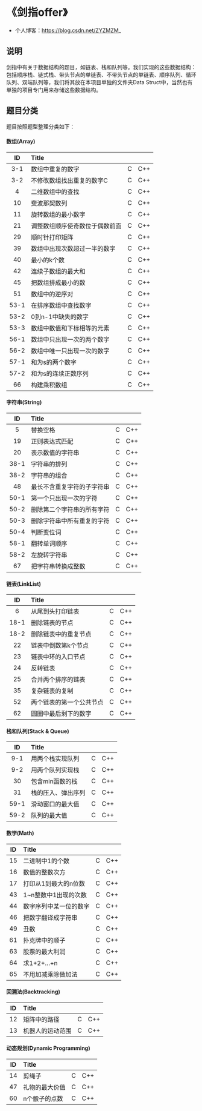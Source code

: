 ﻿# 《剑指offer》

- 个人博客：https://blog.csdn.net/ZYZMZM_

## 说明

剑指中有关于数据结构的题目，如链表、栈和队列等。我们实现的这些数据结构：包括顺序栈、链式栈、带头节点的单链表、不带头节点的单链表、顺序队列、循环队列、双端队列等，我们将其放在本项目单独的文件夹Data Struct中，当然也有单独的项目专门用来存储这些数据结构。

## 题目分类
题目按照题型整理分类如下：
#### 数组(Array)

|  ID  | Title                          |      |      |
| :--: | :----------------------------- | ---- | ---- |
| 3-1  | 数组中重复的数字               | C    | C++  |
| 3-2  | 不修改数组找出重复的数字C      | C    | C++  |
|  4   | 二维数组中的查找               | C    | C++  |
|  10  | 斐波那契数列                   | C    | C++  |
|  11  | 旋转数组的最小数字             | C    | C++  |
|  21  | 调整数组顺序使奇数位于偶数前面 | C    | C++  |
|  29  | 顺时针打印矩阵                 | C    | C++  |
|  39  | 数组中出现次数超过一半的数字   | C    | C++  |
|  40  | 最小的k个数                    | C    | C++  |
|  42  | 连续子数组的最大和             | C    | C++  |
|  45  | 把数组排成最小的数             | C    | C++  |
|  51  | 数组中的逆序对                 | C    | C++  |
| 53-1 | 在排序数组中查找数字           | C    | C++  |
| 53-2 | 0到n-1中缺失的数字             | C    | C++  |
| 53-3 | 数组中数值和下标相等的元素     | C    | C++  |
| 56-1 | 数组中只出现一次的两个数字     | C    | C++  |
| 56-2 | 数组中唯一只出现一次的数字     | C    | C++  |
| 57-1 | 和为s的两个数字                | C    | C++  |
| 57-2 | 和为s的连续正数序列            | C    | C++  |
|  66  | 构建乘积数组                   | C    | C++  |

#### 字符串(String)

|  ID  | Title                      |      |      |
| :--: | :------------------------- | ---- | ---- |
|  5   | 替换空格                   | C    | C++  |
|  19  | 正则表达式匹配             | C    | C++  |
|  20  | 表示数值的字符串           | C    | C++  |
| 38-1 | 字符串的排列               | C    | C++  |
| 38-2 | 字符串的组合               | C    | C++  |
|  48  | 最长不含重复字符的子字符串 | C    | C++  |
| 50-1 | 第一个只出现一次的字符     | C    | C++  |
| 50-2 | 删除第二个字符串的所有字符 | C    | C++  |
| 50-3 | 删除字符串中所有重复的字符 | C    | C++  |
| 50-4 | 判断变位词                 | C    | C++  |
| 58-1 | 翻转单词顺序               | C    | C++  |
| 58-2 | 左旋转字符串               | C    | C++  |
|  67  | 把字符串转换成整数         | C    | C++  |

#### 链表(LinkList)

|  ID  | Title                    |      |      |
| :--: | :----------------------- | ---- | ---- |
|  6   | 从尾到头打印链表         | C    | C++  |
| 18-1 | 删除链表的节点           | C    | C++  |
| 18-2 | 删除链表中的重复节点     | C    | C++  |
|  22  | 链表中倒数第k个节点      | C    | C++  |
|  23  | 链表中环的入口节点       | C    | C++  |
|  24  | 反转链表                 | C    | C++  |
|  25  | 合并两个排序的链表       | C    | C++  |
|  35  | 复杂链表的复制           | C    | C++  |
|  52  | 两个链表的第一个公共节点 | C    | C++  |
|  62  | 圆圈中最后剩下的数字     | C    | C++  |

#### 栈和队列(Stack & Queue)

|  ID  | Title              |      |      |
| :--: | :----------------- | ---- | ---- |
| 9-1  | 用两个栈实现队列   | C    | C++  |
| 9-2  | 用两个队列实现栈   | C    | C++  |
|  30  | 包含min函数的栈    | C    | C++  |
|  31  | 栈的压入、弹出序列 | C    | C++  |
| 59-1 | 滑动窗口的最大值   | C    | C++  |
| 59-2 | 队列的最大值       | C    | C++  |

#### 数学(Math)

|  ID  | Title                  |      |      |
| :--: | :--------------------- | ---- | ---- |
|  15  | 二进制中1的个数        | C    | C++  |
|  16  | 数值的整数次方         | C    | C++  |
|  17  | 打印从1到最大的n位数   | C    | C++  |
|  43  | 1~n整数中1出现的次数   | C    | C++  |
|  44  | 数字序列中某一位的数字 | C    | C++  |
|  46  | 把数字翻译成字符串     | C    | C++  |
|  49  | 丑数                   | C    | C++  |
|  61  | 扑克牌中的顺子         | C    | C++  |
|  63  | 股票的最大利润         | C    | C++  |
|  64  | 求1+2+…+n              | C    | C++  |
|  65  | 不用加减乘除做加法     | C    | C++  |

#### 回溯法(Backtracking)

|  ID  | Title| | |
| :--: | :---------------- | ----------------- | ----------------- |
|  12  | 矩阵中的路径     | C    | C++  |
|  13  | 机器人的运动范围 | C | C++ |

#### 动态规划(Dynamic Programming)

|  ID  | Title          |           |           |
| :--: | :-------------- | --------------- | --------------- |
|  14  | 剪绳子         | C        | C++      |
|  47  | 礼物的最大价值 | C | C++ |
|  60  | n个骰子的点数  | C | C++ |
